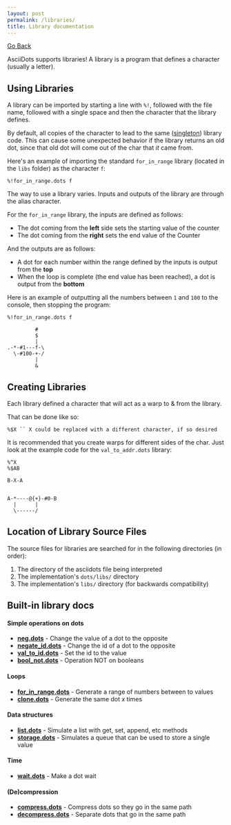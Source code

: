 ```yaml
---
layout: post
permalink: /libraries/
title: Library documentation
---
```


[Go Back](../)

AsciiDots supports libraries!
A library is a program that defines a character (usually a letter).

## Using Libraries
A library can be imported by starting a line with `%!`, followed with the file name, followed with a single space and then the character that the library defines.

By default, all copies of the character to lead to the same ([singleton](https://en.wikipedia.org/wiki/Singleton_pattern)) library code. This can cause some unexpected behavior if the library returns an old dot, since that old dot will come out of the char that _it_ came from.

Here's an example of importing the standard `for_in_range` library (located in the `libs` folder) as the character `f`:

```
%!for_in_range.dots f
```

The way to use a library varies. Inputs and outputs of the library are through the alias character.

For the `for_in_range` library, the inputs are defined as follows:
- The dot coming from the **left** side sets the starting value of the counter
- The dot coming from the **right** sets the end value of the Counter

And the outputs are as follows:
- A dot for each number within the range defined by the inputs is output from the **top**
- When the loop is complete (the end value has been reached), a dot is output from the **bottom**

Here is an example of outputting all the numbers between `1` and `100` to the console, then stopping the program:

```
%!for_in_range.dots f

         #
         $
         |
.-*-#1---f-\
  \-#100-+-/
         |
         &
```

## Creating Libraries
Each library defined a character that will act as a warp to & from the library.

That can be done like so:

```
%$X `` X could be replaced with a different character, if so desired
```

It is recommended that you create warps for different sides of the char. Just look at the example code for the `val_to_addr.dots` library:

```
%^X
%$AB

B-X-A


A-*----@{+}-#0-B
  |      |
  \------/
```

## Location of Library Source Files
The source files for libraries are searched for in the following directories (in order):
1. The directory of the asciidots file being interpreted
2. The implementation's `dots/libs/` directory
3. The implementation's `libs/` directory (for backwards compatibility)

## Built-in library docs

#### Simple operations on dots
- **[neg.dots](../libs/neg)** - Change the value of a dot to the opposite
- **[negate_id.dots](../libs/negate_id)** - Change the id of a dot to the opposite
- **[val_to_id.dots](../libs/val_to_id)** - Set the id to the value
- **[bool_not.dots](../libs/bool_not)**	- Operation NOT on booleans


#### Loops
- **[for_in_range.dots](../libs/for_in_range)** - Generate a range of numbers between to values
- **[clone.dots](../libs/clone)** - Generate the same dot *x* times

#### Data structures
- **[list.dots](../libs/list)** - Simulate a list with get, set, append, etc methods
- **[storage.dots](../libs/storage)** - Simulates a queue that can be used to store a single value

#### Time
- **[wait.dots](../libs/wait)** - Make a dot wait

#### (De)compression
- **[compress.dots](../libs/compress)** - Compress dots so they go in the same path
- **[decompress.dots](../libs/decompress)** - Separate dots that go in the same path
